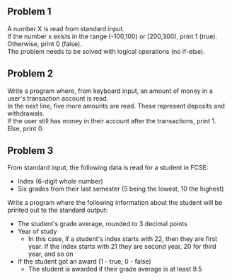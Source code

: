 ## Problem 1
A number X is read from standard input. \
If the number x exists in the range (-100,100) or [200,300), print 1 (true). Otherwise, print 0 (false). \
The problem needs to be solved with logical operations (no if-else).
## Problem 2 
Write a program where, from keyboard input, an amount of money in a user's transaction account is read. \
In the next line, five more amounts are read. These represent deposits and withdrawals. \
If the user still has money in their account after the transactions, print 1. Else, print 0.
## Problem 3
From standard input, the following data is read for a student in FCSE:
- Index (6-digit whole number)
- Six grades from their last semester (5 being the lowest, 10 the highest) 

Write a program where the following information about the student will be printed out to the standard output:
- The student's grade average, rounded to 3 decimal points
- Year of study
  - In this case, if a student's index starts with 22, then they are first year. If the index starts with 21 they are second year, 20 for third year, and so on
- If the student got an award (1 - true, 0 - false)
  - The student is awarded if their grade average is at least 9.5